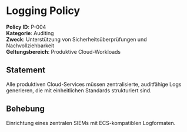 # Logging Policy

**Policy ID**: P-004  
**Kategorie**: Auditing  
**Zweck**: Unterstützung von Sicherheitsüberprüfungen und Nachvollziehbarkeit  
**Geltungsbereich**: Produktive Cloud-Workloads

## Statement
Alle produktiven Cloud-Services müssen zentralisierte, auditfähige Logs generieren, die mit einheitlichen Standards strukturiert sind.

## Behebung
Einrichtung eines zentralen SIEMs mit ECS-kompatiblen Logformaten.

